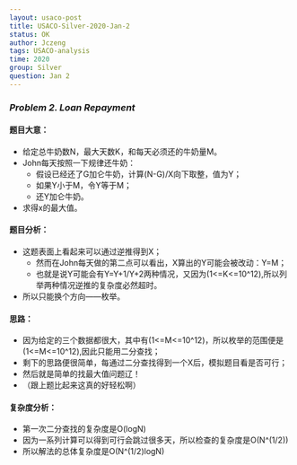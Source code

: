 ```yaml
---
layout: usaco-post
title: USACO-Silver-2020-Jan-2
status: OK
author: Jczeng
tags: USACO-analysis
time: 2020
group: Silver
question: Jan 2
---
```

### *Problem 2. Loan Repayment*

#### 题目大意：

* 给定总牛奶数N，最大天数K，和每天必须还的牛奶量M。
* John每天按照一下规律还牛奶：
  * 假设已经还了G加仑牛奶，计算(N-G)/X向下取整，值为Y；
  * 如果Y小于M，令Y等于M；
  * 还Y加仑牛奶。
* 求得x的最大值。

#### 题目分析：

* 这题表面上看起来可以通过逆推得到X；
  * 然而在John每天做的第二点可以看出，X算出的Y可能会被改动：Y=M；
  * 也就是说Y可能会有Y=Y+1/Y+2两种情况，又因为(1<=K<=10^12),所以列举两种情况逆推的复杂度必然超时。
* 所以只能换个方向——枚举。

#### 思路：

* 因为给定的三个数据都很大，其中有(1<=M<=10^12)，所以枚举的范围便是(1<=M<=10^12),因此只能用二分查找；
* 剩下的思路便很简单，每通过二分查找得到一个X后，模拟题目看是否可行；
* 然后就是简单的找最大值问题辽！
* （跟上题比起来这真的好轻松啊）

#### 复杂度分析：

* 第一次二分查找的复杂度是O(logN)
* 因为一系列计算可以得到可行会跳过很多天，所以检查的复杂度是O(N^(1/2))
* 所以解法的总体复杂度是O(N^(1/2)logN)